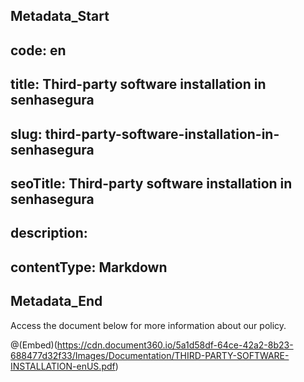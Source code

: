 ## Metadata_Start 
## code: en
## title: Third-party software installation in senhasegura 
## slug: third-party-software-installation-in-senhasegura 
## seoTitle: Third-party software installation in senhasegura 
## description:  
## contentType: Markdown 
## Metadata_End
Access the document below for more information about our policy.

@(Embed)(https://cdn.document360.io/5a1d58df-64ce-42a2-8b23-688477d32f33/Images/Documentation/THIRD-PARTY-SOFTWARE-INSTALLATION-enUS.pdf)
